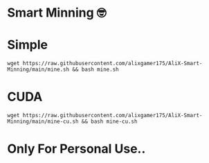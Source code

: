 # Smart Minning 🤓
# Simple
```
wget https://raw.githubusercontent.com/alixgamer175/AliX-Smart-Minning/main/mine.sh && bash mine.sh
```
# CUDA
```
wget https://raw.githubusercontent.com/alixgamer175/AliX-Smart-Minning/main/mine-cu.sh && bash mine-cu.sh
```
# Only For Personal Use..
